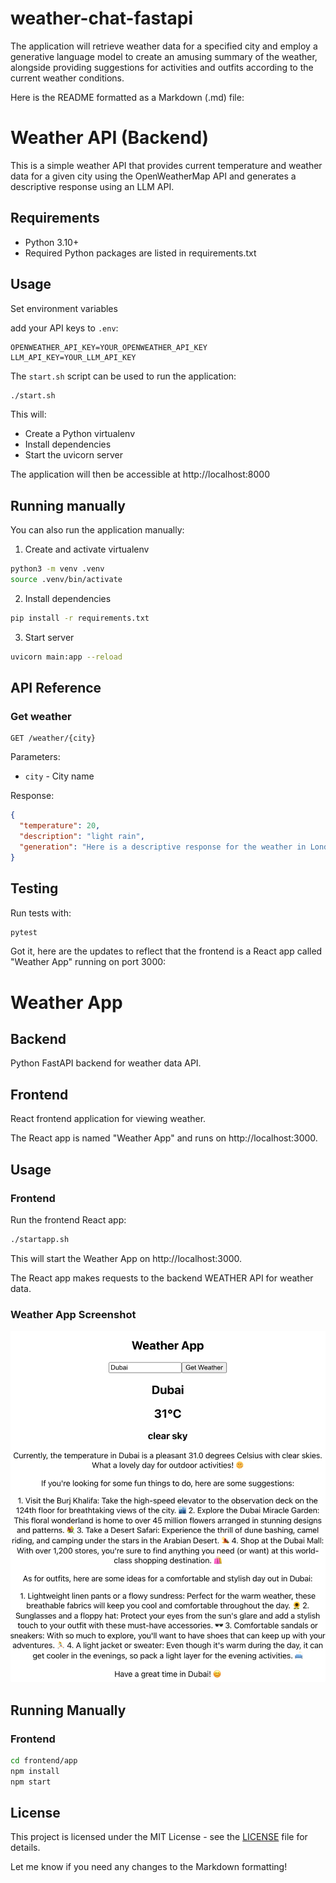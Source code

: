 # weather-chat-fastapi
The application will retrieve weather data for a specified city and employ a generative language model to create an amusing summary of the weather, alongside providing suggestions for activities and outfits according to the current weather conditions.


Here is the README formatted as a Markdown (.md) file:

# Weather API (Backend)

This is a simple weather API that provides current temperature and weather data for a given city using the OpenWeatherMap API and generates a descriptive response using an LLM API.

## Requirements

- Python 3.10+
- Required Python packages are listed in requirements.txt

## Usage

Set environment variables

add your API keys to `.env`:

```
OPENWEATHER_API_KEY=YOUR_OPENWEATHER_API_KEY
LLM_API_KEY=YOUR_LLM_API_KEY  
```

The `start.sh` script can be used to run the application:

```bash
./start.sh
```

This will:

- Create a Python virtualenv 
- Install dependencies
- Start the uvicorn server

The application will then be accessible at http://localhost:8000

## Running manually

You can also run the application manually:

1. Create and activate virtualenv

```bash
python3 -m venv .venv
source .venv/bin/activate
```

2. Install dependencies

```bash 
pip install -r requirements.txt
```

3. Start server

```bash
uvicorn main:app --reload
```

## API Reference

### Get weather

```
GET /weather/{city} 
```

Parameters:

- `city` - City name

Response:

```json
{
  "temperature": 20,
  "description": "light rain",
  "generation": "Here is a descriptive response for the weather in London..."  
}
```

## Testing

Run tests with:

```bash  
pytest
```

Got it, here are the updates to reflect that the frontend is a React app called "Weather App" running on port 3000:

# Weather App

## Backend 

Python FastAPI backend for weather data API.

## Frontend

React frontend application for viewing weather. 

The React app is named "Weather App" and runs on http://localhost:3000.

## Usage

### Frontend

Run the frontend React app: 

```bash
./startapp.sh
```

This will start the Weather App on http://localhost:3000.

The React app makes requests to the backend WEATHER API for weather data.

### Weather App Screenshot
![Alt text](frontend/screenshot.png)

## Running Manually

### Frontend

```bash
cd frontend/app
npm install
npm start
```

## License

This project is licensed under the MIT License - see the [LICENSE](LICENSE) file for details.

Let me know if you need any changes to the Markdown formatting!